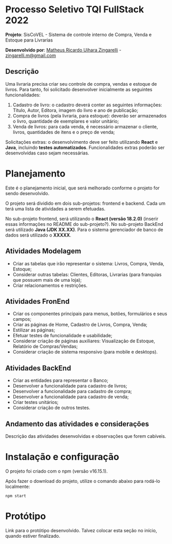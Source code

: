 # Processo Seletivo TQI FullStack 2022

**Projeto**: SisCoVEL - Sistema de controle interno de Compra, Venda e Estoque para Livrarias

**Desenvolvido por**: [Matheus Ricardo Uihara Zingarelli](https://www.linkedin.com/in/zingarelli/) - zingarelli.m@gmail.com

## Descrição

Uma livraria precisa criar seu controle de compra, vendas e estoque de livros. Para tanto, foi solicitado desenvolver inicialmente as seguintes funcionalidades:

1. Cadastro de livro: o cadastro deverá conter as seguintes informações: Título, Autor, Editora, imagem do livro e ano de publicação;  
2. Compra de livros (pela livraria, para estoque): deverão ser armazenados o livro, quantidade de exemplares e valor unitário;
3. Venda de livros: para cada venda, é necessário armazenar o cliente, livros, quantidades de itens e o preço de venda;

Solicitações extras: o desenvolvimento deve ser feito utilizando **React** e **Java**, incluindo **testes automatizados**. Funcionalidades extras poderão ser desenvolvidas caso sejam necessárias. 

# Planejamento
Este é o planejamento inicial, que será melhorado conforme o projeto for sendo desenvolvido.

O projeto será dividido em dois sub-projetos: frontend e backend. Cada um terá uma lista de atividades a serem efetuadas.

No sub-projeto frontend, será utilizando o **React (versão 18.2.0)** (inserir essas informações no README do sub-projeto?). No sub-projeto BackEnd será utilizado **Java (JDK XX.XX)**. Para o sistema gerenciador de banco de dados será utilizado o **XXXXX**.

## Atividades Modelagem
- Criar as tabelas que irão representar o sistema: Livros, Compra, Venda, Estoque;
- Considerar outras tabelas: Clientes, Editoras, Livrarias (para franquias que possuem mais de uma loja);
- Criar relacionamentos e restrições.

## Atividades FronEnd
- Criar os componentes principais para menus, botões, formulários e seus campos;
- Criar as páginas de Home, Cadastro de Livros, Compra, Venda;
- Estilizar as páginas;
- Efetuar testes de funcionalidade e usabilidade;
- Considerar criação de páginas auxiliares: Visualização de Estoque, Relatório de Compras/Vendas;
- Considerar criação de sistema responsivo (para mobile e desktops).

## Atividades BackEnd
- Criar as entidades para representar o Banco;
- Desenvolver a funcionalidade para cadastro de livros;
- Desenvolver a funcionalidade para cadastro de compra;
- Desenvolver a funcionalidade para cadastro de venda;
- Criar testes unitários;
- Considerar criação de outros testes.

## Andamento das atividades e considerações
Descrição das atividades desenvolvidas e observações que forem cabíveis.

# Instalação e configuração
O projeto foi criado com o npm (versão v16.15.1). 

Após fazer o download do projeto, utilize o comando abaixo para rodá-lo localmente:

`npm start` 

# Protótipo
Link para o protótipo desenvolvido. Talvez colocar esta seção no início, quando estiver finalizado.